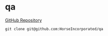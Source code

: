# qa

[GitHub Repository](https://github.com/HorseIncorporated/qa)

`git clone git@github.com:HorseIncorporated/qa`
